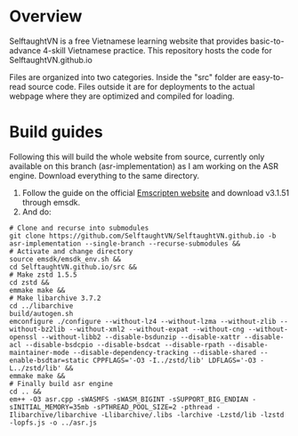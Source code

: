 # Overview
SelftaughtVN is a free Vietnamese learning website that provides basic-to-advance 4-skill Vietnamese practice. This repository hosts the code for SelftaughtVN.github.io

Files are organized into two categories. Inside the "src" folder are easy-to-read source code. Files outside it are for deployments to the actual webpage where they are optimized and compiled for loading.
# Build guides
Following this will build the whole website from source, currently only available on this branch (asr-implementation) as I am working on the ASR engine. Download everything to the same directory.
1. Follow the guide on the official [Emscripten website](https://emscripten.org/docs/getting_started/downloads.html) and download v3.1.51 through emsdk.
2. And do:
```
# Clone and recurse into submodules
git clone https://github.com/SelftaughtVN/SelftaughtVN.github.io -b asr-implementation --single-branch --recurse-submodules && 
# Activate and change directory
source emsdk/emsdk_env.sh &&
cd SelftaughtVN.github.io/src &&
# Make zstd 1.5.5
cd zstd &&
emmake make &&
# Make libarchive 3.7.2
cd ../libarchive
build/autogen.sh
emconfigure ./configure --without-lz4 --without-lzma --without-zlib --without-bz2lib --without-xml2 --without-expat --without-cng --without-openssl --without-libb2 --disable-bsdunzip --disable-xattr --disable-acl --disable-bsdcpio --disable-bsdcat --disable-rpath --disable-maintainer-mode --disable-dependency-tracking --disable-shared --enable-bsdtar=static CPPFLAGS='-O3 -I../zstd/lib' LDFLAGS='-O3 -L../zstd/lib' &&
emmake make && 
# Finally build asr engine
cd .. &&
em++ -O3 asr.cpp -sWASMFS -sWASM_BIGINT -sSUPPORT_BIG_ENDIAN -sINITIAL_MEMORY=35mb -sPTHREAD_POOL_SIZE=2 -pthread -Ilibarchive/libarchive -Llibarchive/.libs -larchive -Lzstd/lib -lzstd -lopfs.js -o ../asr.js
```